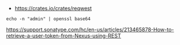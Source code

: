 * https://crates.io/crates/reqwest


`echo -n "admin" | openssl base64`

https://support.sonatype.com/hc/en-us/articles/213465878-How-to-retrieve-a-user-token-from-Nexus-using-REST